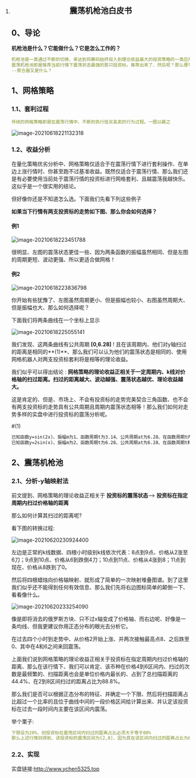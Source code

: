 1. <center>
     <h2>
       震荡机枪池白皮书
     </h2>
   </center>

   ## 0、导论

   **机枪池是什么？它能做什么？它是怎么工作的？**

   

   ```yaml
   机枪池是一类通过不断的切换、来达到将筹码始终投入到理论收益最大的投资策略的一类应用程序、它对于提高用户收益是显而易见的、不同的机枪池通过其各自的推荐算法从而始终计算出理论收益最大的那支投资标。那么、震荡机枪池又是什么？
   震荡机枪池即是推荐当前行情下震荡状态最强的那只投资标。推荐出来了、然后呢？那么便可以通过网格策略不断套利、且理论收益将会是较高的、下面进入正题。
   --聚合器又是什么？
   ```

   ## 1、网格策略

   ### 1.1、套利过程

   ```yaml
   传统的网格策略即是在震荡行情中、不断的执行低买高卖的行为过程。一图以蔽之
   ```

   ![image-20210618221132318](https://gitee.com/yyy5325/smartpool/raw/master/imgs/%E7%BD%91%E6%A0%BC%E5%A5%97%E5%88%A9%E5%9B%BE.png)

   ### 1.2、收益分析

   在量化策略优劣分析中、网格策略仅适合于在震荡行情下进行套利操作、在单边上涨行情时、你甚至跑不过基准收益。既然仅适合于震荡行情、那么我们还是有必要使用当前处于震荡行情的投资标进行网格套利、且越震荡我越快乐。这似乎是一个很实用的结论。

   但好像你还是不知道怎么选。下面我们先看下列这些例子

   **如果当下行情有两支投资标的走势如下图、那么你会如何选择？**

   #### 例1

   ![image-20210618223451788](https://gitee.com/yyy5325/smartpool/raw/master/imgs/sin2x-sinx.png)

   很明显、左图的震荡状态更佳一些、因为两条函数的振幅虽然相同、但是左图的周期更短、波动更强、所以更适合做网格！

   #### 例2

   ![image-20210618223836798](https://gitee.com/yyy5325/smartpool/raw/master/imgs/sin2x-2sinx.png)

   你开始有些犹豫了、左图虽然周期更小、但是振幅也较小、右图虽然周期大、但是振幅也大、那么如何选择呢？

   下面我们将两条曲线在一个坐标上显示

   ![image-20210618225055141](https://gitee.com/yyy5325/smartpool/raw/master/imgs/%E5%90%88.png)

   我们发现、这两条曲线有公共周期 **[0,6.28]** ! 且在该周期内、他们对y轴扫过的距离是相同的**(1)**、那么我们可以认为他们的震荡状态是相同的、使用网格机器人对两支投资标套利将是相等的理论收益。

   我们似乎可以得出结论 : **网格策略的理论收益正相关于一定周期内、k线对价格轴的扫过距离。扫过的距离越大、波动越强、震荡状态越优、理论收益越大。**

   这是肯定的、但是、市场上、不会有投资标的走势完美契合三角函数、也不会有两支投资标的走势具有公共周期且周期内震荡状态相等！那么我们如何对走势多样的实盘中进行投资标的震荡分析呢。

   #(1)

   ```html
   已知函数y=sin(2x)、振幅m为1、函数周期t为3.14、公共周期at为6.28、在函数周期t内对y轴扫过的距离为 4 * m = 4、在公共周期at内对y轴扫过的距离为 8
   已知函数y=2sin(x)、振幅m为2、函数周期t为6.28、公共周期at为6.28、在函数周期t和公共周期at内对y轴扫过的距离为 4 * m = 8 
   ```

   ## 2、震荡机枪池

   ### 2.1、分析-y轴映射法

   前文提到、网格策略的理论收益正相关于  **投资标的震荡状态**—> **投资标在指定周期内扫过价格轴的距离**

   那么如何计算其扫过的距离呢?  

   看下图的转换过程:

   ![image-20210620230924400](https://gitee.com/yyy5325/smartpool/raw/master/imgs/%E4%B8%80%E6%AC%A1%E8%A1%8C%E6%83%85%E5%AF%B9y%E6%98%A0%E5%B0%84.png)

   左边是正常的k线数据、四根小时级别k线依次代表：8点到9点、价格从2涨至6刀；9点到10点、价格从6到跌倒4刀；10点到11点、价格从4涨到8；11点到现在、价格从8跌到了0。

   然后将四根蜡烛向价格轴映射、就形成了简单的一次映射堆叠图谱。到了这里我们似乎还不能得到任何有效信息、那么我们先将右边图标简单的颠倒一下、看看像什么。

   ![image-20210620233254090](https://gitee.com/yyy5325/smartpool/raw/master/imgs/%E4%BA%8C%E6%AC%A1%E6%AD%A3%E6%80%81%E6%9B%B2%E7%BA%BF%E5%BD%A2%E6%88%90.png)

   像是即将消去的俄罗斯方块、只不过x轴变成了价格轴、而右边呢、好像是一条均线、但我更建议你用正态分布的眼光去分析它。

   在过去四个小时到走势中、从价格2开始上涨、并两次接触最高点8、之后跌至0、其中在4和6之间来回震荡。

   上面我们说到网格策略的理论收益正相关于投资标在指定周期内扫过价格轴的距离、那么在该行情下、我们可以肯定、该币种在价格4到6区间内、扫过的次数是最频繁的、扫描距离也会是单位价格内最长的、占到了总扫描距离的44.4%、在2到8区间扫过的距离占比为88.8%。

   那么我们是否可以根据正态分布的特征、并确定一个下限、然后将扫描距离占比超过一个比率的且位于曲线中间的一段价格区间给计算出来、并认定该投资标在过去一段时间内主要在该区间内震荡。

   举个栗子:

   ```yaml
   下限设为20%、则投资标在震荡区间内扫过的距离占比必须大于等于80%
   那么上述行情则得到、该投资标的震荡区间为[2,8]、因为其在该区间内扫过的距离占比为88.8%、大于阙值80%。
   ```

   ### 2.2、实现

   实盘链接:http://www.ychen5325.top


